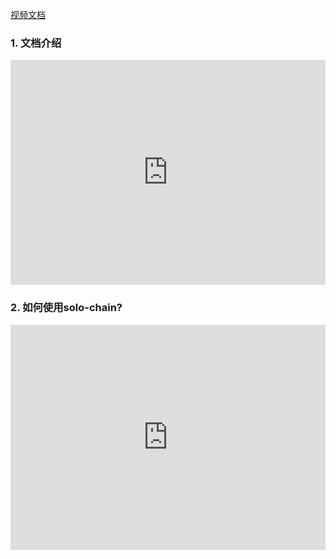 

[视频文档](https://github.com/punicasuite/tutorials/tree/master/toolkits-docs)

### 1. 文档介绍

<iframe frameborder="0" src="https://v.qq.com/txp/iframe/player.html?vid=u0784b610k9" allowFullScreen="true" width="100%" height="360"></iframe>


### 2. 如何使用solo-chain?

<iframe frameborder="0" src="https://v.qq.com/txp/iframe/player.html?vid=v0791tzf1ag" allowFullScreen="true" width="100%" height="360"></iframe>
